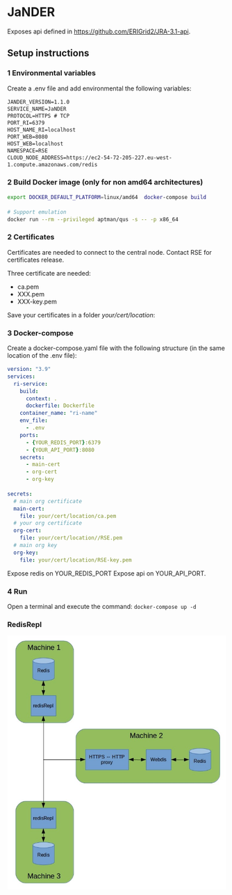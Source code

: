 # JaNDER

Exposes api defined in https://github.com/ERIGrid2/JRA-3.1-api.

## Setup instructions

### 1 Environmental variables

Create a .env file and add environmental the following variables:

```env
JANDER_VERSION=1.1.0
SERVICE_NAME=JaNDER
PROTOCOL=HTTPS # TCP
PORT_RI=6379
HOST_NAME_RI=localhost
PORT_WEB=8080
HOST_WEB=localhost
NAMESPACE=RSE
CLOUD_NODE_ADDRESS=https://ec2-54-72-205-227.eu-west-1.compute.amazonaws.com/redis
```

### 2 Build Docker image (only for non amd64 architectures)

```bash
export DOCKER_DEFAULT_PLATFORM=linux/amd64  docker-compose build

# Support emulation
docker run --rm --privileged aptman/qus -s -- -p x86_64
```

### 2 Certificates

Certificates are needed to connect to the central node. Contact RSE for certificates release.

Three certificate are needed:

- ca.pem
- XXX.pem
- XXX-key.pem

Save your certificates in a folder _your/cert/location_:

### 3 Docker-compose

Create a docker-compose.yaml file with the following structure (in the same location of the .env file):

```yaml
version: "3.9"
services:
  ri-service:
    build:
      context: .
      dockerfile: Dockerfile
    container_name: "ri-name"
    env_file:
      - .env
    ports:
      - {YOUR_REDIS_PORT}:6379
      - {YOUR_API_PORT}:8080
    secrets:
      - main-cert
      - org-cert
      - org-key

secrets:
  # main org certificate
  main-cert:
    file: your/cert/location/ca.pem
  # your org certificate
  org-cert:
    file: your/cert/location//RSE.pem
  # main org key
  org-key:
    file: your/cert/location/RSE-key.pem
```

Expose redis on YOUR_REDIS_PORT
Expose api on YOUR_API_PORT.

### 4 Run

Open a terminal and execute the command: `docker-compose up -d`

### RedisRepl

![redisRepl overall architecture](doc/architecture.jpeg)
